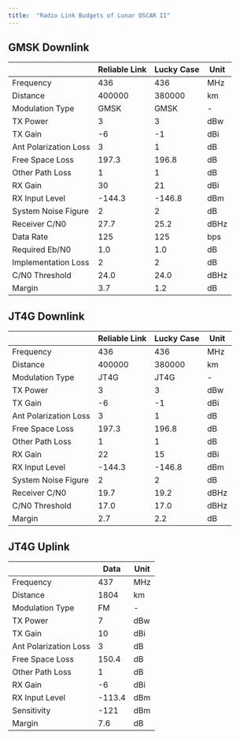 ```yaml
---
title:  "Radio Link Budgets of Lunar OSCAR II"
---
```


## GMSK Downlink

|                       | Reliable Link | Lucky Case | Unit |
| --------------------- | ------------- | ---------- | ---- |
| Frequency             | 436           | 436        | MHz  |
| Distance              | 400000        | 380000     | km   |
| Modulation Type       | GMSK          | GMSK       | -    |
| TX Power              | 3             | 3          | dBw  |
| TX Gain               | -6            | -1         | dBi  |
| Ant Polarization Loss | 3             | 1          | dB   |
| Free Space Loss       | 197.3         | 196.8      | dB   |
| Other Path Loss       | 1             | 1          | dB   |
| RX Gain               | 30            | 21         | dBi  |
| RX Input Level        | -144.3        | -146.8     | dBm  |
| System Noise Figure   | 2             | 2          | dB   |
| Receiver C/N0         | 27.7          | 25.2       | dBHz |
| Data Rate             | 125           | 125        | bps  |
| Required Eb/N0        | 1.0           | 1.0        | dB   |
| Implementation Loss   | 2             | 2          | dB   |
| C/N0 Threshold        | 24.0          | 24.0       | dBHz |
| Margin                | 3.7           | 1.2        | dB   |

## JT4G Downlink

|                       | Reliable Link | Lucky Case | Unit |
| --------------------- | ------------- | ---------- | ---- |
| Frequency             | 436           | 436        | MHz  |
| Distance              | 400000        | 380000     | km   |
| Modulation Type       | JT4G          | JT4G       | -    |
| TX Power              | 3             | 3          | dBw  |
| TX Gain               | -6            | -1         | dBi  |
| Ant Polarization Loss | 3             | 1          | dB   |
| Free Space Loss       | 197.3         | 196.8      | dB   |
| Other Path Loss       | 1             | 1          | dB   |
| RX Gain               | 22            | 15         | dBi  |
| RX Input Level        | -144.3        | -146.8     | dBm  |
| System Noise Figure   | 2             | 2          | dB   |
| Receiver C/N0         | 19.7          | 19.2       | dBHz |
| C/N0 Threshold        | 17.0          | 17.0       | dBHz |
| Margin                | 2.7           | 2.2        | dB   |

## JT4G Uplink

|                       | Data   | Unit |
| --------------------- | ------ | ---- |
| Frequency             | 437    | MHz  |
| Distance              | 1804   | km   |
| Modulation Type       | FM     | -    |
| TX Power              | 7      | dBw  |
| TX Gain               | 10     | dBi  |
| Ant Polarization Loss | 3      | dB   |
| Free Space Loss       | 150.4  | dB   |
| Other Path Loss       | 1      | dB   |
| RX Gain               | -6     | dBi  |
| RX Input Level        | -113.4 | dBm  |
| Sensitivity           | -121   | dBm  |
| Margin                |  7.6   | dB   |
